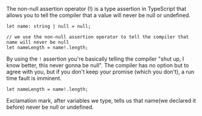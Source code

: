 
The non-null assertion operator (!) is a type assertion in TypeScript that allows you to tell the compiler that a value will never be null or undefined.

```JS
let name: string | null = null;

// we use the non-null assertion operator to tell the compiler that name will never be null
let nameLength = name!.length;
```

By using the `!` assertion you're basically telling the compiler "shut up, I know better, this never gonna be null". The compiler has no option but to agree with you, but if you don't keep your promise (which you don't), a run time fault is imminent.

```JS
let nameLength = name!.length;
```

Exclamation mark, after variables we type, tells us that name(we declared it before) never be null or undefined.